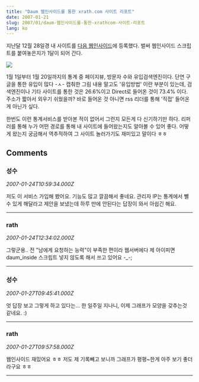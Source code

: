 ```yaml
---
title: "Daum 웹인사이드를 통한 xrath.com 사이트 리포트"
date: 2007-01-21
slug: 2007/01/daum-웹인사이드를-통한-xrathcom-사이트-리포트
lang: ko
---
```


지난달 12월 28일경 내 사이트를 [다음 웹인사이드](http://inside.daum.net/dwi/top/Top.dwi)에 등록했다.
벌써 웹인사이드 스크립트를 붙여놓은지가 1달이 되어 간다.

![](/img/daum_webinside_20070120.jpg)

1월 1일부터 1월 20일까지의 통계 중 페이지뷰, 방문자 수와 유입검색엔진이다.
단연 구글을 통한 유입이 많다 -ㅅ- 캡춰한 그림 내용 말고도 '유입방법' 이란 부분이 있는데, 
검색엔진이나 기타 사이트를 통한 것은 26.6%이고 Direct로 들어온 것이 73.4% 이다.
주소가 짧아서 외우기 쉬웠을까? 바로 들어온 것 아니면 rss 리더를 통해 '직접' 들어온 게 아닌가 싶다.

한번도 이런 통계서비스를 받아본 적이 없어서 그런지 모든게 다 신기하기만 하다.
리퍼러를 통해 누가 어떤 경로를 통해 내 사이트에 들어왔는지도 알아볼 수 있어 좋다.
어떻게 왔는지 궁금해서 역추적하여 그 사이트 놀러가기도 재미있고 말이다 ㅎㅎ

## Comments

### 성수
*2007-01-24T10:59:34.000Z*

저도 이 서비스 가입해 봤어요. 기능도 많고 깔끔해서 좋네요.
관리자 IP는 통계에서 뺄 수 있게 해달라고 제안을 보냈는데 하루 만에
안된다는 답장이 와서 아쉽긴 해요.

---

### rath
*2007-01-24T12:34:02.000Z*

그렇군용.. 전 "남에게 요청하는 능력"이 부족한 편이라 웹서버에다 제 아이피면 daum_inside 스크립트 넣지 않도록 해서 쓰고 있어요 -_-;

---

### 성수
*2007-01-27T09:45:41.000Z*

엇 답장 보고 그렇게 하고 있다는...
한 일주일 지나니, 이제 그래프가 모양을 갖추는것 같네요. :)

---

### rath
*2007-01-27T09:57:58.000Z*

웹인사이드 재밌어요 ㅎㅎ 저도 제 기록빼고 보니까 그래프가 평평~한게 아주 보기 좋더라구요 ㅎㅎ

---

